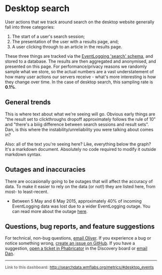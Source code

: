 Desktop search
=======

User actions that we track around search on the desktop website generally fall into three categories:

1. The start of a user's search session;
2. The presentation of the user with a results page, and;
3. A user clicking through to an article in the results page.

These three things are tracked via the [EventLogging 'search' schema](https://meta.wikimedia.org/wiki/Schema:Search), and stored to
a database. The results are then aggregated and anonymised, and presented on this page. For performance/privacy reasons we randomly sample what we store, so the actual numbers are a vast understatement of how many user actions our servers receive - what's more interesting is how they change over time. In the case of desktop search, this sampling rate is **0.1%**.

General trends
------
This is where text about what we're seeing will go. Obvious early things are "the result set to clickthroughs dropoff approximately follows the rule of 10" and "there's a biiig difference between search sessions and result sets". Dan, is this where the instability/unreliability you were talking about comes in?

Also: all of the text you're seeing here? Like, everything below the graph? It's a markdown document. Absolutely no code required to modify it outside markdown syntax.


Outages and inaccuracies
------
There are occasionally going to be outages that will affect the accuracy of data. To make it easier to rely on the data (or not!) they are listed here, from most- to least-recent.

* Between 5 May and 6 May 2015, approximately 40% of incoming EventLogging data was lost due to a wider EventLogging outage. You can read more about the outage [here](https://wikitech.wikimedia.org/wiki/Incident_documentation/20150506-EventLogging).

Questions, bug reports, and feature suggestions
------
For technical, non-bug questions, [email Oliver](mailto:okeyes@wikimedia.org?subject=Dashboard%20Question). If you experience a bug or notice something wrong, [create an issue on GitHub](https://github.com/Ironholds/rainbow/issues). If you have a suggestion, [open a ticket in Phabricator](https://phabricator.wikimedia.org/maniphest/task/create/) in the Discovery board or [email Dan](mailto:dgarry@wikimedia.org?subject=Dashboard%20Question).

<hr style="border-color: gray;">
<p style="font-size: small; color: gray;">
  <strong>Link to this dashboard:</strong>
  <a href="http://searchdata.wmflabs.org/metrics/#desktop_events">
    http://searchdata.wmflabs.org/metrics/#desktop_events
  </a>
</p>
